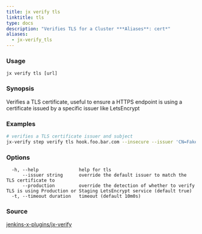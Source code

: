 ```yaml
---
title: jx verify tls
linktitle: tls
type: docs
description: "Verifies TLS for a Cluster ***Aliases**: cert*"
aliases:
  - jx-verify_tls
---
```


### Usage

```
jx verify tls [url]
```

### Synopsis

Verifies a TLS certificate, useful to ensure a HTTPS endpoint is using a certificate issued by a specific issuer like LetsEncrypt

### Examples

  ```bash
  # verifies a TLS certificate issuer and subject
  jx-verify step verify tls hook.foo.bar.com --insecure --issuer 'CN=Fake LE Intermediate X1' --subject 'CN=*.foo.bar.com'

  ```

### Options

```
  -h, --help               help for tls
      --issuer string      override the default issuer to match the TLS certificate to
      --production         override the detection of whether to verify TLS is using Production or Staging LetsEncrypt service (default true)
  -t, --timeout duration   timeout (default 10m0s)
```

### Source

[jenkins-x-plugins/jx-verify](https://github.com/jenkins-x-plugins/jx-verify)
